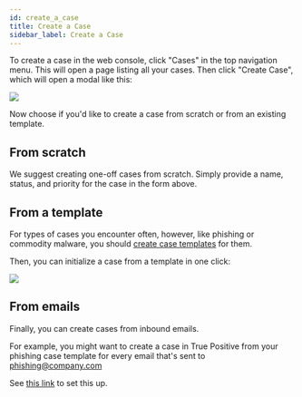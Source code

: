 ```yaml
---
id: create_a_case
title: Create a Case
sidebar_label: Create a Case
---
```


To create a case in the web console, click "Cases" in the top navigation menu. This will open a page listing all your cases. Then click "Create Case", which will open a modal like this:

![](https://storage.googleapis.com/tp_landing_page_videos/create_case_modal_uno.png)

Now choose if you'd like to create a case from scratch or from an existing template.

## From scratch

We suggest creating one-off cases from scratch. Simply provide a name, status, and priority for the case in the form above.

## From a template

For types of cases you encounter often, however, like phishing or commodity malware, you should [create case templates](/docs/administer/case_templates) for them.

Then, you can initialize a case from a template in one click:

![](https://storage.googleapis.com/tp_landing_page_videos/create_case_from_template_modal.png)

## From emails

Finally, you can create cases from inbound emails.

For example, you might want to create a case in True Positive from your phishing case template for every email that's sent to phishing@company.com

See [this link](/docs/integrations/create_cases_from_email) to set this up.
